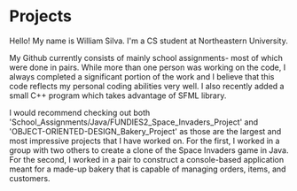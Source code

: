 Projects
========

Hello! My name is William Silva. I'm a CS student at Northeastern University.

My Github currently consists of mainly school assignments- most of which were done in pairs. While more than one 
person was working on the code, I always completed a significant portion of the work and I believe that
this code reflects my personal coding abilities very well.
I also recently added a small C++ program which takes advantage of SFML library.

I would recommend checking out both 'School_Assignments/Java/FUNDIES2_Space_Invaders_Project' and
'OBJECT-ORIENTED-DESIGN_Bakery_Project' as those are the largest and most impressive projects that I have
worked on. 
For the first, I worked in a group with two others to create a clone of the Space Invaders 
game in Java.
For the second, I worked in a pair to construct a console-based application meant for a made-up bakery that
is capable of managing orders, items, and customers.